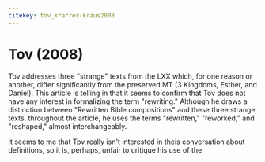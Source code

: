 ```yaml
---
citekey: tov_krarrer-kraus2008
---
```


# Tov (2008)
<!-- Three Strange Books of the LXX -->



Tov addresses three "strange" texts from the LXX which, for one reason or another, differ significantly from the preserved MT (3 Kingdoms, Esther, and Daniel). This article is telling in that it seems to confirm that Tov does not have any interest in formalizing the term "rewriting." Although he draws a distinction between "Rewritten Bible compositions" and these three strange texts, throughout the article, he uses the terms "rewritten," "reworked," and "reshaped," almost interchangeably. 

It seems to me that Tpv really isn't interested in theis conversation about definitions, so it is, perhaps, unfair to critique his use of the 
